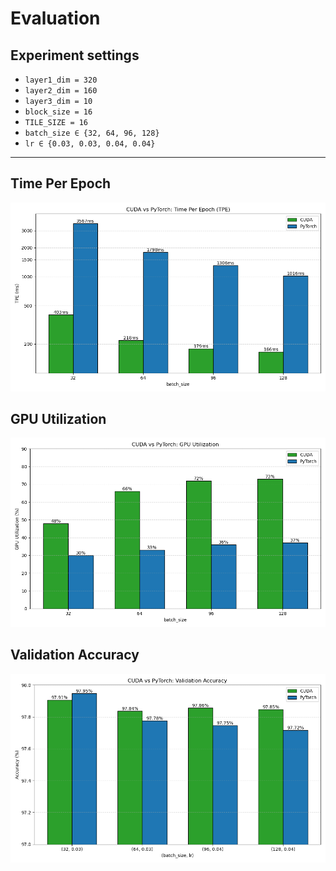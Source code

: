 # Evaluation

## Experiment settings
  - `layer1_dim = 320`
  - `layer2_dim = 160`
  - `layer3_dim = 10`
  - `block_size = 16`
  - `TILE_SIZE = 16`
  - `batch_size ∈ {32, 64, 96, 128}`
  - `lr ∈ {0.03, 0.03, 0.04, 0.04}`
---

## Time Per Epoch
<img src=../images/tpe.png width="700px">

## GPU Utilization
<img src=../images/gpu_util.png width="700px">

## Validation Accuracy
<img src=../images/acc.png width="700px">
